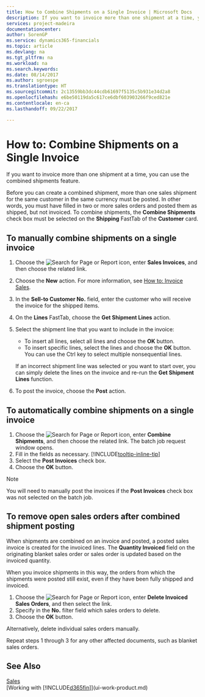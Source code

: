 ```yaml
---
title: How to Combine Shipments on a Single Invoice | Microsoft Docs
description: If you want to invoice more than one shipment at a time, you can use the combined shipments feature.
services: project-madeira
documentationcenter: 
author: SorenGP
ms.service: dynamics365-financials
ms.topic: article
ms.devlang: na
ms.tgt_pltfrm: na
ms.workload: na
ms.search.keywords: 
ms.date: 08/14/2017
ms.author: sgroespe
ms.translationtype: HT
ms.sourcegitcommit: 2c13559bb3dc44cdb61697f5135c5b931e34d2a8
ms.openlocfilehash: e6be50119da5c617ce6dbf603903266f9ced821e
ms.contentlocale: en-ca
ms.lasthandoff: 09/22/2017

---
```

# <a name="how-to-combine-shipments-on-a-single-invoice"></a>How to: Combine Shipments on a Single Invoice
If you want to invoice more than one shipment at a time, you can use the combined shipments feature.  

 Before you can create a combined shipment, more than one sales shipment for the same customer in the same currency must be posted. In other words, you must have filled in two or more sales orders and posted them as shipped, but not invoiced. To combine shipments, the **Combine Shipments** check box must be selected on the **Shipping** FastTab of the **Customer** card.  

## <a name="to-manually-combine-shipments-on-a-single-invoice"></a>To manually combine shipments on a single invoice  
1. Choose the ![Search for Page or Report](media/ui-search/search_small.png "Search for Page or Report icon") icon, enter **Sales Invoices**, and then choose the related link.  
2. Choose the **New** action. For more information, see [How to: Invoice Sales](sales-how-invoice-sales.md).
3. In the **Sell-to Customer No.** field, enter the customer who will receive the invoice for the shipped items.  
4. On the **Lines** FastTab, choose the **Get Shipment Lines** action.  
5. Select the shipment line that you want to include in the invoice:  

    - To insert all lines, select all lines and choose the **OK** button.  
    - To insert specific lines, select the lines and choose the **OK** button. You can use the Ctrl key to select multiple nonsequential lines.  

    If an incorrect shipment line was selected or you want to start over, you can simply delete the lines on the invoice and re-run the **Get Shipment Lines** function.  
7. To post the invoice, choose the **Post** action.  

## <a name="to-automatically-combine-shipments-on-a-single-invoice"></a>To automatically combine shipments on a single invoice  
1. Choose the ![Search for Page or Report](media/ui-search/search_small.png "Search for Page or Report icon") icon, enter **Combine Shipments**, and then choose the related link. The batch job request window opens.  
2. Fill in the fields as necessary. [!INCLUDE[tooltip-inline-tip](includes/tooltip-inline-tip_md.md)]
3. Select the **Post Invoices** check box.  
4.  Choose the **OK** button.  

> [!NOTE]  
>  You will need to manually post the invoices if the **Post Invoices** check box was not selected on the batch job.  

## <a name="to-remove-open-sales-orders-after-combined-shipment-posting"></a>To remove open sales orders after combined shipment posting 
When shipments are combined on an invoice and posted, a posted sales invoice is created for the invoiced lines. The **Quantity Invoiced** field on the originating blanket sales order or sales order is updated based on the invoiced quantity.  

When you invoice shipments in this way, the orders from which the shipments were posted still exist, even if they have been fully shipped and invoiced.   

1. Choose the ![Search for Page or Report](media/ui-search/search_small.png "Search for Page or Report icon") icon, enter **Delete Invoiced Sales Orders**, and then select the link.  
2. Specify in the **No.** filter field which sales orders to delete.  
3. Choose the **OK** button.  

Alternatively, delete individual sales orders manually.  

Repeat steps 1 through 3 for any other affected documents, such as blanket sales orders.

## <a name="see-also"></a>See Also  
[Sales](sales-manage-sales.md)  
[Working with [!INCLUDE[d365fin](includes/d365fin_md.md)]](ui-work-product.md)

